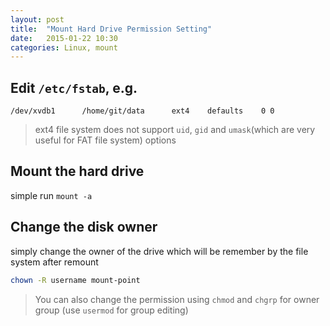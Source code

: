 ```yaml
---
layout: post
title:  "Mount Hard Drive Permission Setting"
date:   2015-01-22 10:30
categories: Linux, mount
---
```


## Edit `/etc/fstab`, e.g.

```
/dev/xvdb1      /home/git/data      ext4    defaults    0 0
```

> ext4 file system does not support `uid`, `gid` and `umask`(which are very useful for FAT file system) options

## Mount the hard drive

simple run `mount -a`

## Change the disk owner

simply change the owner of the drive which will be remember by the file system after remount

```sh
chown -R username mount-point
```

> You can also change the permission using `chmod` and `chgrp` for owner group (use `usermod` for group editing)